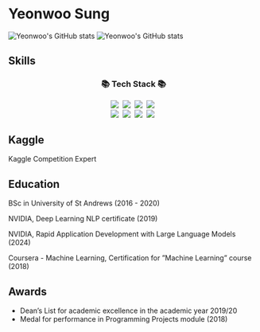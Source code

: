 # Yeonwoo Sung

![Yeonwoo's GitHub stats](https://readme-stats.clckblog.space/api?username=YeonwooSung&show_icons=true&theme=radical&title_color=7147e6)
![Yeonwoo's GitHub stats](https://github-readme-stats.vercel.app/api?username=YeonwooSung&show_icons=true&theme=radical&title_color=7147e6)

## Skills

<h3 align="center">📚 Tech Stack 📚</h3>
<p align="center">
  <img src="https://img.shields.io/badge/Python-281854?style=flat-square&logo=Python&logoColor=3766AB"/></a>&nbsp 
  <img src="https://img.shields.io/badge/C++-00599C?style=flat-square&logo=C%2B%2B&logoColor=white"/></a>&nbsp
  <img src="https://img.shields.io/badge/Rust-000000?style=for-the-badge&logo=rust&logoColor=white"/></a>&nbsp
  <img src="https://img.shields.io/badge/PostgreSQL-316192?style=for-the-badge&logo=postgresql&logoColor=white"/></a>&nbsp
  <br>
  <img src="https://img.shields.io/badge/Mysql-E6B91E?style=flat-square&logo=MySql&logoColor=white"/></a>&nbsp 
  <img src="https://img.shields.io/badge/Node.js-339933?style=flat-square&logo=Node.js&logoColor=white"/></a>&nbsp
  <img src="https://img.shields.io/badge/Javascript-ffb13b?style=flat-square&logo=javascript&logoColor=white"/></a>&nbsp 
  <img src="https://img.shields.io/badge/MongoDB-4EA94B?style=for-the-badge&logo=mongodb&logoColor=white"/></a>&nbsp
</p>

## Kaggle

Kaggle Competition Expert

## Education

BSc in University of St Andrews (2016 - 2020)

NVIDIA, Deep Learning NLP certificate (2019)

NVIDIA, Rapid Application Development with Large Language Models (2024)

Coursera - Machine Learning, Certification for ”Machine Learning” course (2018)

## Awards

- Dean’s List for academic excellence in the academic year 2019/20
- Medal for performance in Programming Projects module (2018)
